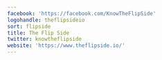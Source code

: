 ```yaml
---
facebook: 'https://facebook.com/KnowTheFlipSide'
logohandle: theflipsideio
sort: flipside
title: The Flip Side
twitter: knowtheflipside
website: 'https://www.theflipside.io/'
---
```

